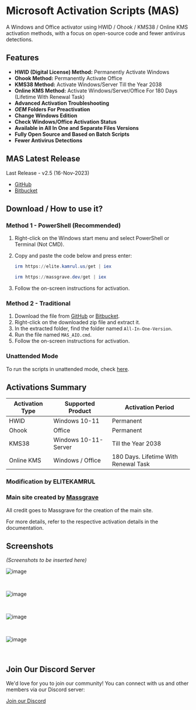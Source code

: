 # Microsoft Activation Scripts (MAS)

A Windows and Office activator using HWID / Ohook / KMS38 / Online KMS activation methods, with a focus on open-source code and fewer antivirus detections.

## Features
- **HWID (Digital License) Method:** Permanently Activate Windows
- **Ohook Method:** Permanently Activate Office
- **KMS38 Method:** Activate Windows/Server Till the Year 2038
- **Online KMS Method:** Activate Windows/Server/Office For 180 Days (Lifetime With Renewal Task)
- **Advanced Activation Troubleshooting**
- **$OEM$ Folders For Preactivation**
- **Change Windows Edition**
- **Check Windows/Office Activation Status**
- **Available in All In One and Separate Files Versions**
- **Fully Open Source and Based on Batch Scripts**
- **Fewer Antivirus Detections**

## MAS Latest Release
Last Release - v2.5 (16-Nov-2023)
- [GitHub](https://github.com/massgravel/Microsoft-Activation-Scripts)
- [Bitbucket](https://bitbucket.org/WindowsAddict/microsoft-activation-scripts)

## Download / How to use it?
### Method 1 - PowerShell (Recommended)
1. Right-click on the Windows start menu and select PowerShell or Terminal (Not CMD).
2. Copy and paste the code below and press enter:
    ```powershell
    irm https://elite.kamrul.us/get | iex
    ```
    
    ```powershell
    irm https://massgrave.dev/get | iex

    ```

4. Follow the on-screen instructions for activation.

### Method 2 - Traditional
1. Download the file from [GitHub](https://github.com/massgravel/Microsoft-Activation-Scripts/archive/refs/heads/master.zip) or [Bitbucket](https://bitbucket.org/WindowsAddict/microsoft-activation-scripts/get/master.zip).
2. Right-click on the downloaded zip file and extract it.
3. In the extracted folder, find the folder named `All-In-One-Version`.
4. Run the file named `MAS_AIO.cmd`.
5. Follow the on-screen instructions for activation.

### Unattended Mode
To run the scripts in unattended mode, check [here](https://massgrave.dev/unsupported_products_activation.html).

## Activations Summary
| Activation Type | Supported Product | Activation Period |
| --- | --- | --- |
| HWID | Windows 10-11 | Permanent |
| Ohook | Office | Permanent |
| KMS38 | Windows 10-11-Server | Till the Year 2038 |
| Online KMS | Windows / Office | 180 Days. Lifetime With Renewal Task |


### Modification by ELITEKAMRUL

### Main site created by [Massgrave](https://massgrave.dev/)
All credit goes to Massgrave for the creation of the main site.

For more details, refer to the respective activation details in the documentation.

## Screenshots
*(Screenshots to be inserted here)*

![image](https://github.com/kamrullab/MAS/assets/128359757/0d1bfe80-8338-4ef0-b110-2d7b69576014)

<br>

![image](https://github.com/kamrullab/MAS/assets/128359757/f5aad884-a250-4502-847e-aca96eb3f229)

<br>

![image](https://github.com/kamrullab/MAS/assets/128359757/2a494b71-3bf2-40a3-a2ce-677a1770cea6)

<br>

![image](https://github.com/kamrullab/MAS/assets/128359757/bc4a3437-0468-4c4a-82fc-a89bf0fbe890)

<br>

## Join Our Discord Server

We'd love for you to join our community! You can connect with us and other members via our Discord server:

[Join our Discord](https://discord.gg/mythicalbottuz)



